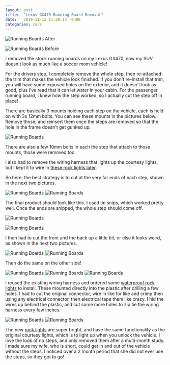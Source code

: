 ```yaml
---
layout: post
title:  "Lexus GX470 Running Board Removal"
date:   2019-11-12 11:20:14 -0400
categories: cars
---
```


![Running Boards](/images/steps/17.jpg)
After

![Running Boards](/images/steps/1.jpg)
Before

I removed the stock running boards on my Lexus GX470, now my SUV doesn't look as much like a soccer mom vehicle!

For the drivers step, I completely remove the whole step, then re-attached the trim that makes the vehicle look finished. If you don't re-install that trim, you will have some exposed holes on the exterior, and it doesn't look as good, plus I've read that it can let water in your cabin. For the passenger running board, I knew how the step worked, so I actually cut the step off in place!

There are basically 3 mounts holding each step on the vehicle, each is held on with 3x 12mm bolts. You can see these mounts in the pictures below. Remove those, and reinsert them once the steps are removed so that the hole in the frame doesn't get gunked up.

![Running Boards](/images/steps/2.jpg)

There are also a few 10mm bolts in each the step that attach to those mounts, those were removed too.

I also had to remove the wiring harness that lights up the courtesy lights, but I kept it to wire in [these rock lights later](https://amzn.to/2O9Luoo).

So here, the best strategy is to cut at the very far ends of each step, shown in the next two pictures.

![Running Boards](/images/steps/6.jpg)
![Running Boards](/images/steps/7.jpg)

The final product should look like this. I used tin snips, which worked pretty well. Once the ends are snipped, the whole step should come off.

![Running Boards](/images/steps/5.jpg)

![Running Boards](/images/steps/8.jpg)


I then had to cut the front and the back up a little bit, or else it looks weird, as shown in the next two pictures.

![Running Boards](/images/steps/10.jpg)
![Running Boards](/images/steps/11.jpg)

Then do the same on the other side!

![Running Boards](/images/steps/12.jpg)
![Running Boards](/images/steps/13.jpg)
![Running Boards](/images/steps/14.jpg)

I reused the existing wiring harness and ordered some [waterproof rock lights](https://amzn.to/2O9Luoo) to install. These mounted directly into the plastic after drilling a few holes. I had to cut the original connector, wire in like for like and crimp then using any electrical connector, then electrical tape them like crazy. I hid the wires up behind the plastic, and cut some more holes to zip tie the wiring harness every few inches.

![Running Boards](/images/steps/15.jpg)
![Running Boards](/images/steps/16.jpg)

The new [rock lights](https://amzn.to/2O9Luoo) are super bright, and have the same functionality as the original courtesy lights, which is to light up when you unlock the vehicle. I love the look of no steps, and only removed them after a multi-month study. I made sure my wife, who is short, could get in and out of the vehicle without the steps. I noticed over a 2 month period that she did not ever use the steps, so they got to go!
